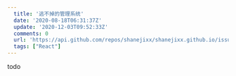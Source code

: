 ```yaml
---
  title: '逃不掉的管理系统'
  date: '2020-08-18T06:31:37Z'
  update: '2020-12-03T09:52:33Z'
  comments: 0
  url: 'https://api.github.com/repos/shanejixx/shanejixx.github.io/issues/29'
  tags: ["React"]
---
```


todo